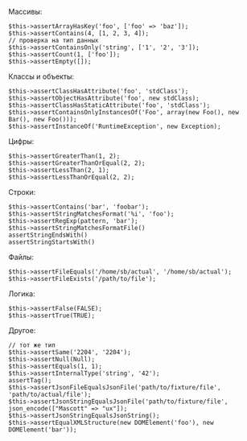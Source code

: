 Массивы:

    $this->assertArrayHasKey('foo', ['foo' => 'baz']);
    $this->assertContains(4, [1, 2, 3, 4]);
    // проверка на тип данных
    $this->assertContainsOnly('string', ['1', '2', '3']);
    $this->assertCount(1, ['foo']);
    $this->assertEmpty([]);

Классы и объекты:

    $this->assertClassHasAttribute('foo', 'stdClass');
    $this->assertObjectHasAttribute('foo', new stdClass);
    $this->assertClassHasStaticAttribute('foo', 'stdClass');
    $this->assertContainsOnlyInstancesOf('Foo', array(new Foo(), new Bar(), new Foo()));
    $this->assertInstanceOf('RuntimeException', new Exception);

Цифры:

    $this->assertGreaterThan(1, 2);
    $this->assertGreaterThanOrEqual(2, 2);
    $this->assertLessThan(2, 1);
    $this->assertLessThanOrEqual(2, 2);

Строки:

    $this->assertContains('bar', 'foobar');
    $this->assertStringMatchesFormat('%i', 'foo');
    $this->assertRegExp(pattern, 'bar');
    $this->assertStringMatchesFormatFile()
    assertStringEndsWith()
    assertStringStartsWith()

Файлы:

    $this->assertFileEquals('/home/sb/actual', '/home/sb/actual');
    $this->assertFileExists('/path/to/file');

Логика:

    $this->assertFalse(FALSE);
    $this->assertTrue(TRUE);

Другое:

    // тот же тип
    $this->assertSame('2204', '2204');
    $this->assertNull(Null);
    $this->assertEquals(1, 1);
    $this->assertInternalType('string', '42');
    assertTag();
    $this->assertJsonFileEqualsJsonFile('path/to/fixture/file', 'path/to/actual/file');
    $this->assertJsonStringEqualsJsonFile('path/to/fixture/file', json_encode(["Mascott" => "ux"]);
    $this->assertJsonStringEqualsJsonString();
    $this->assertEqualXMLStructure(new DOMElement('foo'), new DOMElement('bar'));
